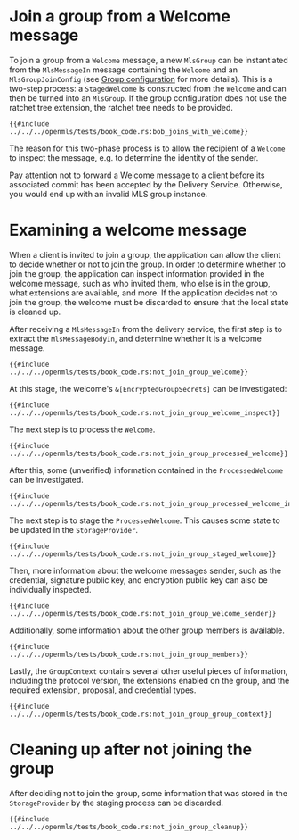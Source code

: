 # Join a group from a Welcome message

To join a group from a `Welcome` message, a new `MlsGroup` can be instantiated from
the `MlsMessageIn` message containing the `Welcome` and an `MlsGroupJoinConfig`
(see [Group configuration](./group_config.md) for more details).  This is a
two-step process: a `StagedWelcome` is constructed from the `Welcome`
and can then be turned into an `MlsGroup`.  If the group configuration does not
use the ratchet tree extension, the ratchet tree needs to be provided.

```rust,no_run,noplayground
{{#include ../../../openmls/tests/book_code.rs:bob_joins_with_welcome}}
```

The reason for this two-phase process is to allow the recipient of a `Welcome`
to inspect the message, e.g. to determine the identity of the sender.

Pay attention not to forward a Welcome message to a client before its associated
commit has been accepted by the Delivery Service.  Otherwise, you would end up
with an invalid MLS group instance.

# Examining a welcome message

When a client is invited to join a group, the application can allow the client to decide whether or not to join the group. In order to determine whether to join the group, the application can inspect information provided in the welcome message, such as who invited them, who else is in the group, what extensions are available, and more. If the application decides not to join the group, the welcome must be discarded to ensure that the local state is cleaned up.

After receiving a `MlsMessageIn` from the delivery service, the first step is to extract the `MlsMessageBodyIn`, and determine whether it is a welcome message.
```rust,no_run,noplayground
{{#include ../../../openmls/tests/book_code.rs:not_join_group_welcome}}
```

At this stage, the welcome's `&[EncryptedGroupSecrets]` can be investigated:
```rust,no_run,noplayground
{{#include ../../../openmls/tests/book_code.rs:not_join_group_welcome_inspect}}
```

The next step is to process the `Welcome`.
```rust,no_run,noplayground
{{#include ../../../openmls/tests/book_code.rs:not_join_group_processed_welcome}}
```

After this, some (unverified) information contained in the `ProcessedWelcome` can be investigated.
```rust,no_run,noplayground
{{#include ../../../openmls/tests/book_code.rs:not_join_group_processed_welcome_inspect}}
```

The next step is to stage the `ProcessedWelcome`. This causes some state to be updated in the `StorageProvider`. 
```rust,no_run,noplayground
{{#include ../../../openmls/tests/book_code.rs:not_join_group_staged_welcome}}
```

Then, more information about the welcome messages sender, such as the credential, signature public key, and encryption public key can also be individually inspected.
```rust,no_run,noplayground
{{#include ../../../openmls/tests/book_code.rs:not_join_group_welcome_sender}}
```
Additionally, some information about the other group members is available.
```rust,no_run,noplayground
{{#include ../../../openmls/tests/book_code.rs:not_join_group_members}}
```

Lastly, the `GroupContext` contains several other useful pieces of information, including the protocol version, the extensions enabled on the group, and the required extension, proposal, and credential types. 
```rust,no_run,noplayground
{{#include ../../../openmls/tests/book_code.rs:not_join_group_group_context}}
```

# Cleaning up after not joining the group

After deciding not to join the group, some information that was stored in the `StorageProvider` by the staging process can be discarded.
```rust,no_run,noplayground
{{#include ../../../openmls/tests/book_code.rs:not_join_group_cleanup}}
```
